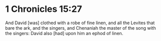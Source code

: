 # 1 Chronicles 15:27

And David [was] clothed with a robe of fine linen, and all the Levites that bare the ark, and the singers, and Chenaniah the master of the song with the singers: David also [had] upon him an ephod of linen.